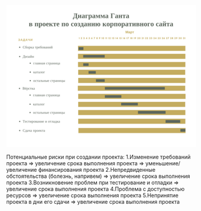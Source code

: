![alt text](https://github.com/ctel-prj-mng/1-gantt-60218-nastyandreeva/blob/master/Winslough%20Foundation'sAnnual%20Fundraiser%20(1).png)


Потенциальные риски при создании проекта: 
1.Изменение требований проекта => увеличение срока выполнения проекта => уменьшение/увеличение финансирования проекта
2.Непредвиденные обстоятельства (болезнь, напривем) => увеличение срока выполнения проекта
3.Возникновение проблем при тестирование и отладки => увеличение срока выполнения проекта
4.Проблема с доступностью ресурсов => увеличение срока выполнения проекта
5.Непринятие проекта в дни его сдачи => увеличение срока выполнения проекта
